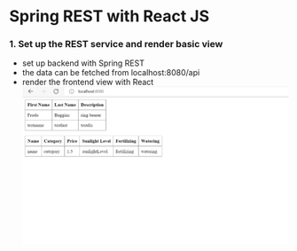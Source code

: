 # Spring REST with React JS

### 1. Set up the REST service and render basic view
- set up backend with Spring REST 
- the data can be fetched from localhost:8080/api
- render the frontend view with React 
![show plants info](images/plants.png?raw=true "plants_table_page")


